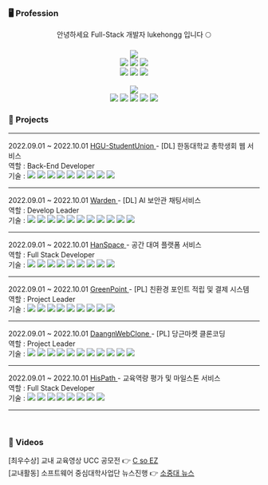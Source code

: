 ### 🖥 Profession

<div align="center">
안녕하세요 Full-Stack 개발자 lukehongg 입니다 🌕
</div>
<br>
<!-- ### 🕹 Stack -->

<div align="center">
<img src="https://img.shields.io/badge/Skillful-black?style=for-the-badge&logoColor=white" />
</div>

<div align="center">
	<img src="https://img.shields.io/badge/SpringBoot-6DB33F?style=plastic&logo=SpringBoot&logoColor=white" />
	<img src="https://img.shields.io/badge/JPA-6DB33F?style=plastic&logo=spring&logoColor=black" />
	<img src="https://img.shields.io/badge/MySQL-4479A1?style=plastic&logo=MYSQL&logoColor=white" />
</div>
<div align="center">
    <img src="https://img.shields.io/badge/REACT-61DAFB?style=plastic&logo=REACT&logoColor=white" />
    <img src="https://img.shields.io/badge/Node.js-1572B6?style=plastic&logo=nodedotjs&logoColor=white" />
	<img src="https://img.shields.io/badge/JavaScript-F7DF1E?style=plastic&logo=javascript&logoColor=white" />
</div>
</br>
<div align="center">
<img src="https://img.shields.io/badge/Knowledgable-black?style=for-the-badge&logoColor=white" />
</div>
<div align="center">
	    <img src="https://img.shields.io/badge/WebSocket-E34F26?style=plastic&&logoColor=white" />
		<img src="https://img.shields.io/badge/Stomp-lightgrey?style=plastic&&logoColor=white" />
	    <img src="https://img.shields.io/badge/Axios-5A29E4?style=plastic&logo=axios&logoColor=white" />
	<img src="https://img.shields.io/badge/AWS-232F3E?style=plastic&logo=amazonaws&logoColor=white" />
	<img src="https://img.shields.io/badge/Git-F05032?style=plastic&logo=git&logoColor=white" />
    

	
</div>

### 📝 Projects
<hr>
<div align="left">
    <div>
    2022.09.01 ~ 2022.10.01
        <a href="https://github.com/Club-PARD/HGU-Student-Union-server"> HGU-StudentUnion </a>
    - [DL] 한동대학교 총학생회 웹 서비스
    </div>
	<div>
    	역할 : Back-End Developer
		<br>
	기술 : 
 <img src="https://img.shields.io/badge/SpringBoot-6DB33F?style=plastic&logo=SpringBoot&logoColor=white" />
	<img src="https://img.shields.io/badge/JPA-6DB33F?style=plastic&logo=spring&logoColor=black" />
	<img src="https://img.shields.io/badge/MySQL-4479A1?style=plastic&logo=MYSQL&logoColor=white" />
 <img src="https://img.shields.io/badge/REACT-61DAFB?style=plastic&logo=REACT&logoColor=white" />
    <img src="https://img.shields.io/badge/Node.js-1572B6?style=plastic&logo=nodedotjs&logoColor=white" />
	<img src="https://img.shields.io/badge/JavaScript-F7DF1E?style=plastic&logo=javascript&logoColor=white" />
 	    <img src="https://img.shields.io/badge/Axios-5A29E4?style=plastic&logo=axios&logoColor=white" />
	<img src="https://img.shields.io/badge/AWS-232F3E?style=plastic&logo=amazonaws&logoColor=white" />
	<img src="https://img.shields.io/badge/Git-F05032?style=plastic&logo=git&logoColor=white" />
		    </div>
        <hr>
    <div>
    2022.09.01 ~ 2022.10.01 
        <a href="https://github.com/DREAMLANDTHON/BingBong_Server"> Warden </a>
    - [DL] AI 보안관 채팅서비스
	    </div>
	<div>
    	역할 : Develop Leader
		<br>
	기술 : 
		    <img src="https://img.shields.io/badge/WebSocket-E34F26?style=plastic&&logoColor=white" />
		<img src="https://img.shields.io/badge/Stomp-lightgrey?style=plastic&&logoColor=white" />
		<img src="https://img.shields.io/badge/SpringBoot-6DB33F?style=plastic&logo=SpringBoot&logoColor=white" />
	<img src="https://img.shields.io/badge/JPA-6DB33F?style=plastic&logo=spring&logoColor=black" />
	<img src="https://img.shields.io/badge/MySQL-4479A1?style=plastic&logo=MYSQL&logoColor=white" />
 <img src="https://img.shields.io/badge/REACT-61DAFB?style=plastic&logo=REACT&logoColor=white" />
    <img src="https://img.shields.io/badge/Node.js-1572B6?style=plastic&logo=nodedotjs&logoColor=white" />
	<img src="https://img.shields.io/badge/JavaScript-F7DF1E?style=plastic&logo=javascript&logoColor=white" />
 	    <img src="https://img.shields.io/badge/Axios-5A29E4?style=plastic&logo=axios&logoColor=white" />
	<img src="https://img.shields.io/badge/AWS-232F3E?style=plastic&logo=amazonaws&logoColor=white" />
	<img src="https://img.shields.io/badge/Git-F05032?style=plastic&logo=git&logoColor=white" />
    </div>
    </div>
        <hr>
    <div>
    2022.09.01 ~ 2022.10.01 
        <a href="https://github.com/Hanspace23/hanspace_server"> HanSpace </a>
    - 공간 대여 플랫폼 서비스
	    <div>
    	역할 : Full Stack Developer
		<br>
	기술 :
		     <img src="https://img.shields.io/badge/SpringBoot-6DB33F?style=plastic&logo=SpringBoot&logoColor=white" />
	<img src="https://img.shields.io/badge/JPA-6DB33F?style=plastic&logo=spring&logoColor=black" />
	<img src="https://img.shields.io/badge/MySQL-4479A1?style=plastic&logo=MYSQL&logoColor=white" />
 <img src="https://img.shields.io/badge/REACT-61DAFB?style=plastic&logo=REACT&logoColor=white" />
    <img src="https://img.shields.io/badge/Node.js-1572B6?style=plastic&logo=nodedotjs&logoColor=white" />
	<img src="https://img.shields.io/badge/JavaScript-F7DF1E?style=plastic&logo=javascript&logoColor=white" />
 	    <img src="https://img.shields.io/badge/Axios-5A29E4?style=plastic&logo=axios&logoColor=white" />
	<img src="https://img.shields.io/badge/AWS-232F3E?style=plastic&logo=amazonaws&logoColor=white" />
	<img src="https://img.shields.io/badge/Git-F05032?style=plastic&logo=git&logoColor=white" />
    </div>
    </div>
        <hr>
    <div>
    2022.09.01 ~ 2022.10.01 
        <a href="https://github.com/NORITHON/GreenPoint-server"> GreenPoint </a>
    - [PL] 친환경 포인트 적립 및 결제 시스템
	    <div>
    	역할 : Project Leader
		<br>
	기술 :
		     <img src="https://img.shields.io/badge/SpringBoot-6DB33F?style=plastic&logo=SpringBoot&logoColor=white" />
	<img src="https://img.shields.io/badge/JPA-6DB33F?style=plastic&logo=spring&logoColor=black" />
	<img src="https://img.shields.io/badge/MySQL-4479A1?style=plastic&logo=MYSQL&logoColor=white" />
 <img src="https://img.shields.io/badge/REACT-61DAFB?style=plastic&logo=REACT&logoColor=white" />
    <img src="https://img.shields.io/badge/Node.js-1572B6?style=plastic&logo=nodedotjs&logoColor=white" />
	<img src="https://img.shields.io/badge/JavaScript-F7DF1E?style=plastic&logo=javascript&logoColor=white" />
 	    <img src="https://img.shields.io/badge/Axios-5A29E4?style=plastic&logo=axios&logoColor=white" />
	<img src="https://img.shields.io/badge/AWS-232F3E?style=plastic&logo=amazonaws&logoColor=white" />
	<img src="https://img.shields.io/badge/Git-F05032?style=plastic&logo=git&logoColor=white" />
    </div>
    </div>
        <hr>
    <div>
    2022.09.01 ~ 2022.10.01 
        <a href="https://github.com/HisDaangn/daangun_server"> DaangnWebClone </a>
    - [PL] 당근마켓 클론코딩
	    <div>
    	역할 : Project Leader
		<br>
	기술 : 
		     <img src="https://img.shields.io/badge/WebSocket-E34F26?style=plastic&&logoColor=white" />
		<img src="https://img.shields.io/badge/Stomp-lightgrey?style=plastic&&logoColor=white" />
		<img src="https://img.shields.io/badge/SpringBoot-6DB33F?style=plastic&logo=SpringBoot&logoColor=white" />
	<img src="https://img.shields.io/badge/JPA-6DB33F?style=plastic&logo=spring&logoColor=black" />
	<img src="https://img.shields.io/badge/MySQL-4479A1?style=plastic&logo=MYSQL&logoColor=white" />
 <img src="https://img.shields.io/badge/REACT-61DAFB?style=plastic&logo=REACT&logoColor=white" />
    <img src="https://img.shields.io/badge/Node.js-1572B6?style=plastic&logo=nodedotjs&logoColor=white" />
	<img src="https://img.shields.io/badge/JavaScript-F7DF1E?style=plastic&logo=javascript&logoColor=white" />
 	    <img src="https://img.shields.io/badge/Axios-5A29E4?style=plastic&logo=axios&logoColor=white" />
	<img src="https://img.shields.io/badge/AWS-232F3E?style=plastic&logo=amazonaws&logoColor=white" />
	<img src="https://img.shields.io/badge/Git-F05032?style=plastic&logo=git&logoColor=white" />
    </div>
    </div>
        <hr>
    <div>
    2022.09.01 ~ 2022.10.01 
        <a href="https://github.com/HisPath/HisPath-Server"> HisPath </a>
    - 교육역량 평가 및 마일스톤 서비스
	    <div>
    	역할 : Full Stack Developer
		<br>
	기술 : 
		     <img src="https://img.shields.io/badge/SpringBoot-6DB33F?style=plastic&logo=SpringBoot&logoColor=white" />
	<img src="https://img.shields.io/badge/JPA-6DB33F?style=plastic&logo=spring&logoColor=black" />
	<img src="https://img.shields.io/badge/MySQL-4479A1?style=plastic&logo=MYSQL&logoColor=white" />
 <img src="https://img.shields.io/badge/REACT-61DAFB?style=plastic&logo=REACT&logoColor=white" />
    <img src="https://img.shields.io/badge/Node.js-1572B6?style=plastic&logo=nodedotjs&logoColor=white" />
	<img src="https://img.shields.io/badge/JavaScript-F7DF1E?style=plastic&logo=javascript&logoColor=white" />
 	    <img src="https://img.shields.io/badge/Axios-5A29E4?style=plastic&logo=axios&logoColor=white" />
	<img src="https://img.shields.io/badge/Git-F05032?style=plastic&logo=git&logoColor=white" />
    </div>
    </div>
        <hr>

</div>
<br>

### 🎥 Videos

<div align="left">
    <div>
        [최우수상] 교내 교육영상 UCC 공모전 👉
        <a href="https://www.youtube.com/watch?v=zNrIS1d80Qw">C so EZ</a>
    </div>
    <div>
        [교내활동] 소프트웨어 중심대학사업단 뉴스진행 👉
        <a href="https://www.youtube.com/watch?v=bazvgcJfzCY">소중대 뉴스</a>    
    </div>
<div>

<!--
**lukehongg/lukehongg** is a ✨ _special_ ✨ repository because its `README.md` (this file) appears on your GitHub profile.

Here are some ideas to get you started:

- 🔭 I’m currently working on ...
- 🌱 I’m currently learning ...
- 👯 I’m looking to collaborate on ...
- 🤔 I’m looking for help with ...
- 💬 Ask me about ...
- 📫 How to reach me: ...
- 😄 Pronouns: ...
- ⚡ Fun fact: ...
-->
